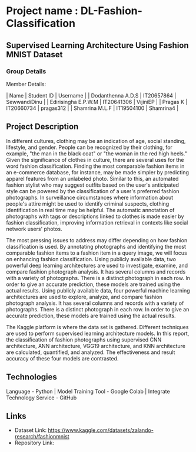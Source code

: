 # Project name : DL-Fashion-Classification
## Supervised Learning Architecture Using Fashion MNIST Dataset

### Group Details

Member Details:

| Name | Student ID | Username |
| Dodanthenna A.D.S | IT20657864 | SewwandiDinu |
| Edirisingha E.P.W.M | IT20641306 | VijiniEP |
| Pragas K | IT20660734 | pragas312 |
| Shamrina M.L.F | IT19504100 | Shamrina4 |


## Project Description
In different cultures, clothing may be an indication of age, social standing, lifestyle, and gender. People can be recognized by their clothing, for example, "the man in the black coat" or "the woman in the red high heels." Given the significance of clothes in culture, there are several uses for the word fashion classification. Finding the most comparable fashion items in an e-commerce database, for instance, may be made simpler by predicting apparel features from an unlabeled photo. Similar to this, an automated fashion stylist who may suggest outfits based on the user's anticipated style can be powered by the classification of a user's preferred fashion photographs. In surveillance circumstances where information about people's attire might be used to identify criminal suspects, clothing identification in real time may be helpful. The automatic annotation of photographs with tags or descriptions linked to clothes is made easier by fashion classification, improving information retrieval in contexts like social network users' photos.

The most pressing issues to address may differ depending on how fashion classification is used. By annotating photographs and identifying the most comparable fashion items to a fashion item in a query image, we will focus on enhancing fashion classification. Using publicly available data, two powerful deep learning architectures are used to investigate, examine, and compare fashion photograph analysis. It has several columns and records with a variety of photographs. There is a distinct photograph in each row. In order to give an accurate prediction, these models are trained using the actual results. Using publicly available data, four powerful machine learning architectures are used to explore, analyze, and compare fashion photograph analysis. It has several columns and records with a variety of photographs. There is a distinct photograph in each row. In order to give an accurate prediction, these models are trained using the actual results.

The Kaggle platform is where the data set is gathered. Different techniques are used to perform supervised learning architecture models. In this report, the classification of fashion photographs using supervised CNN architecture, ANN architecture, VGG19 architecture, and KNN architecture are calculated, quantified, and analyzed. The effectiveness and result accuracy of these four models are contrasted.

## Technologies
Language - Python | Model Training Tool - Google Colab | Integrate Technology Service - GitHub

## Links 
- Dataset Link: https://www.kaggle.com/datasets/zalando-research/fashionmnist
-  Repository Link: 




